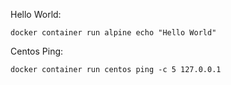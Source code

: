 Hello World:

`docker container run alpine echo "Hello World"`


Centos Ping:

`docker container run centos ping -c 5 127.0.0.1`
